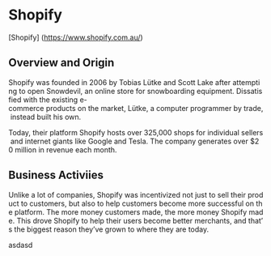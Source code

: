 # Shopify    
[Shopify] (https://www.shopify.com.au/)

## Overview and Origin 
Shopify was founded in 2006 by Tobias Lütke and Scott Lake after attempting to open Snowdevil, an online store for snowboarding equipment. Dissatisfied with the existing e-commerce products on the market, Lütke, a computer programmer by trade, instead built his own.

Today, their platform Shopify hosts over 325,000 shops for individual sellers and internet giants like Google and Tesla. The company generates over $20 million in revenue each month.

## Business Activiies
Unlike a lot of companies, Shopify was incentivized not just to sell their product to customers, but also to help customers become more successful on the platform. The more money customers made, the more money Shopify made. This drove Shopify to help their users become better merchants, and that’s the biggest reason they’ve grown to where they are today.

asdasd